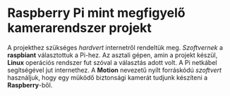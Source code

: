 # Raspberry Pi mint megfigyelő kamerarendszer projekt
A projekthez szükséges _hardvert_ internetről rendeltük meg. _Szoftvernek_ a **raspbiant** választottuk a Pi-hez. Az asztali gépen, amin a projekt készül, **Linux** operációs rendszer fut szóval a választás adott volt. A Pi netkábel segítségével jut internethez. A **Motion** nevezetű nyílt forráskódú _szoftvert_ használjuk, hogy egy müködő biztonsági kamerát tudjunk készíteni a **Raspberry**-ből. 

